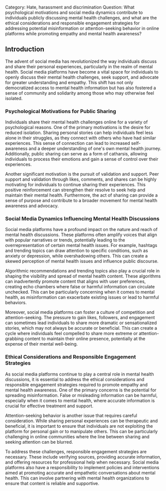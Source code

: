 Category: Hate, harassment and discrimination
Question: What psychological motivations and social media dynamics contribute to individuals publicly discussing mental health challenges, and what are the ethical considerations and responsible engagement strategies for addressing potential misinformation or attention-seeking behavior in online platforms while promoting empathy and mental health awareness?


## Introduction

The advent of social media has revolutionized the way individuals discuss and share their personal experiences, particularly in the realm of mental health. Social media platforms have become a vital space for individuals to openly discuss their mental health challenges, seek support, and advocate for greater understanding and empathy. This shift has not only democratized access to mental health information but has also fostered a sense of community and solidarity among those who may otherwise feel isolated.

### Psychological Motivations for Public Sharing

Individuals share their mental health challenges online for a variety of psychological reasons. One of the primary motivations is the desire for reduced isolation. Sharing personal stories can help individuals feel less alone in their struggles, as they connect with others who have had similar experiences. This sense of connection can lead to increased self-awareness and a deeper understanding of one's own mental health journey. Additionally, public sharing can serve as a form of catharsis, allowing individuals to process their emotions and gain a sense of control over their experiences.

Another significant motivation is the pursuit of validation and support. Peer support and validation through likes, comments, and shares can be highly motivating for individuals to continue sharing their experiences. This positive reinforcement can strengthen their resolve to seek help and maintain their mental health. Furthermore, the act of sharing can provide a sense of purpose and contribute to a broader movement for mental health awareness and advocacy.

### Social Media Dynamics Influencing Mental Health Discussions

Social media platforms have a profound impact on the nature and reach of mental health discussions. These platforms often amplify voices that align with popular narratives or trends, potentially leading to the overrepresentation of certain mental health issues. For example, hashtags and trending topics can draw attention to specific conditions, such as anxiety or depression, while overshadowing others. This can create a skewed perception of mental health issues and influence public discourse.

Algorithmic recommendations and trending topics also play a crucial role in shaping the visibility and spread of mental health content. These algorithms can inadvertently promote content that aligns with user preferences, creating echo chambers where false or harmful information can circulate unchecked. This can be particularly concerning when it comes to mental health, as misinformation can exacerbate existing issues or lead to harmful behaviors.

Moreover, social media platforms can foster a culture of competition and attention-seeking. The pressure to gain likes, followers, and engagement can sometimes lead individuals to share more dramatic or sensationalized stories, which may not always be accurate or beneficial. This can create a cycle where individuals feel compelled to share more extreme or attention-grabbing content to maintain their online presence, potentially at the expense of their mental well-being.

### Ethical Considerations and Responsible Engagement Strategies

As social media platforms continue to play a central role in mental health discussions, it is essential to address the ethical considerations and responsible engagement strategies required to promote empathy and mental health awareness. One of the primary concerns is the potential for spreading misinformation. False or misleading information can be harmful, especially when it comes to mental health, where accurate information is crucial for effective treatment and support.

Attention-seeking behavior is another issue that requires careful consideration. While sharing personal experiences can be therapeutic and beneficial, it is important to ensure that individuals are not exploiting the platform for personal gain or to manipulate others. This can be particularly challenging in online communities where the line between sharing and seeking attention can be blurred.

To address these challenges, responsible engagement strategies are necessary. These include verifying sources, providing accurate information, and offering resources for professional help when necessary. Social media platforms also have a responsibility to implement policies and interventions aimed at promoting accurate and empathetic conversations about mental health. This can involve partnering with mental health organizations to ensure that content is reliable and supportive.

